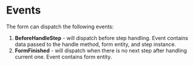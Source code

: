 # Events

The form can dispatch the following events:
1. **BeforeHandleStep** - will dispatch before step handling. Event contains
   data passed to the handle method, form entity, and step instance.
2. **FormFinished** - will dispatch when there is no next step after handling current
   one. Event contains form entity.
